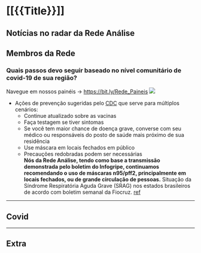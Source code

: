# [[{{Title}}]]
## Notícias no radar da Rede Análise 
> 

## Membros da Rede


### Quais passos devo seguir baseado no nível comunitário de covid-19 de sua região?
Navegue em nossos painéis → https://bit.ly/Rede_Paineis
![](https://i.imgur.com/j5stkvt.png)  
- Ações de prevenção sugeridas pelo [CDC](https://www.cdc.gov/coronavirus/2019-ncov/your-health/covid-by-county.html) que serve para múltiplos cenários:
	- Continue atualizado sobre as vacinas
	- Faça testagem se tiver sintomas  
	- Se você tem maior chance de doença grave, converse com seu médico ou responsáveis do posto de saúde mais próximo de sua residência
	- Use máscara em locais fechados em público
	- Precauções redobradas podem ser necessárias  
**Nós da Rede Análise, tendo como base a transmissão demonstrada pelo boletim do Infogripe, continuamos recomendando o uso de máscaras n95/pff2, principalmente em locais fechados, ou de grande circulação de pessoas.**
Situação da Síndrome Respiratória Aguda Grave (SRAG) nos estados brasileiros de acordo com boletim semanal da Fiocruz. [ref](http://bit.ly/mave-infogripe-resumo-fiocruz)  

---

## Covid


---

## Extra

